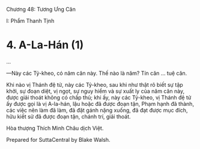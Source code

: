 

Chương 48: Tương Ưng Căn

I: Phẩm Thanh Tịnh

# 4\. A-La-Hán (1)

…

—Này các Tỷ-kheo, có năm căn này. Thế nào là năm? Tín căn … tuệ căn.

Khi nào vị Thánh đệ tử, này các Tỷ-kheo, sau khi như thật rõ biết sự tập khởi, sự đoạn diệt, vị ngọt, sự nguy hiểm và sự xuất ly của năm căn này, được giải thoát không có chấp thủ; khi ấy, này các Tỷ-kheo, vị Thánh đệ tử ấy được gọi là vị A-la-hán, lậu hoặc đã được đoạn tận, Phạm hạnh đã thành, các việc nên làm đã làm, đã đặt gánh nặng xuống, đã đạt được mục đích, hữu kiết sử đã được đoạn tận, chánh trí, giải thoát.

Hòa thượng Thích Minh Châu dịch Việt.

Prepared for SuttaCentral by Blake Walsh.